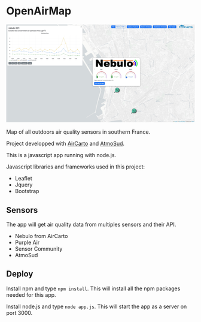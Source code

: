 # OpenAirMap

![mapImage](app/img/example_OpenAirMap.jpg)

 Map of all outdoors air quality sensors in southern France.

 Project developped with [AirCarto](https://www.aircarto.fr) and [AtmoSud](https://www.atmosud.org/).

 This is a javascript app running with node.js.

 Javascript libraries and frameworks used in this project:

 * Leaflet
 * Jquery
 * Bootstrap

## Sensors

The app will get air quality data from multiples sensors and their API.

* Nebulo from AirCarto
* Purple Air
* Sensor Community
* AtmoSud


 ## Deploy


Install npm and type `npm install`. This will install all the npm packages needed for this app.

Install node.js and type `node app.js`. This will start the app as a server on port 3000.
